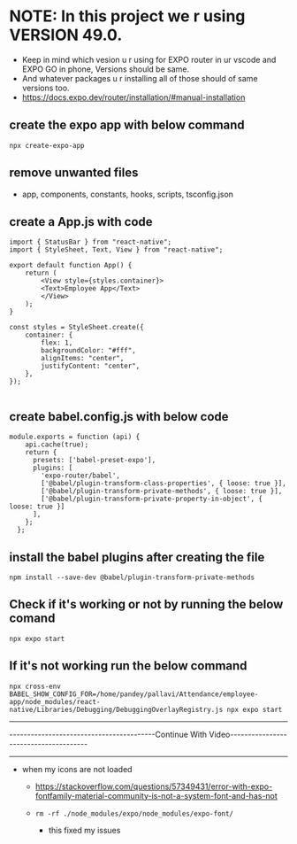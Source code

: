 # NOTE: In this project we r using VERSION 49.0.
- Keep in mind which vesion u r using for EXPO router in ur vscode and EXPO GO in phone, Versions should be same.
- And whatever packages u r installing all of those should of same versions too.
- https://docs.expo.dev/router/installation/#manual-installation

## create the expo app with below command
```
npx create-expo-app
```
## remove unwanted files
- app, components, constants, hooks, scripts, tsconfig.json

## create a App.js with code 
```
import { StatusBar } from "react-native";
import { StyleSheet, Text, View } from "react-native";

export default function App() {
    return (
        <View style={styles.container}>
        <Text>Employee App</Text>
        </View>
    );
}

const styles = StyleSheet.create({
    container: {
        flex: 1,
        backgroundColor: "#fff",
        alignItems: "center",
        justifyContent: "center",
    },
});
 
```
## create babel.config.js with below code
```
module.exports = function (api) {
    api.cache(true);
    return {
      presets: ['babel-preset-expo'],
      plugins: [
        'expo-router/babel',
        ['@babel/plugin-transform-class-properties', { loose: true }],
        ['@babel/plugin-transform-private-methods', { loose: true }],
        ['@babel/plugin-transform-private-property-in-object', { loose: true }]
      ],
    };
  };
```
## install the babel plugins after creating the file 
```
npm install --save-dev @babel/plugin-transform-private-methods
```
## Check if it's working or not by running the below comand 
```
npx expo start
```
## If it's not working run the below command
```
npx cross-env BABEL_SHOW_CONFIG_FOR=/home/pandey/pallavi/Attendance/employee-app/node_modules/react-native/Libraries/Debugging/DebuggingOverlayRegistry.js npx expo start
```

<hr>
-----------------------------------------Continue With Video--------------------------------------
<hr>



- when my icons are not loaded
  - https://stackoverflow.com/questions/57349431/error-with-expo-fontfamily-material-community-is-not-a-system-font-and-has-not

  - `rm -rf ./node_modules/expo/node_modules/expo-font/`
    - this fixed my issues
